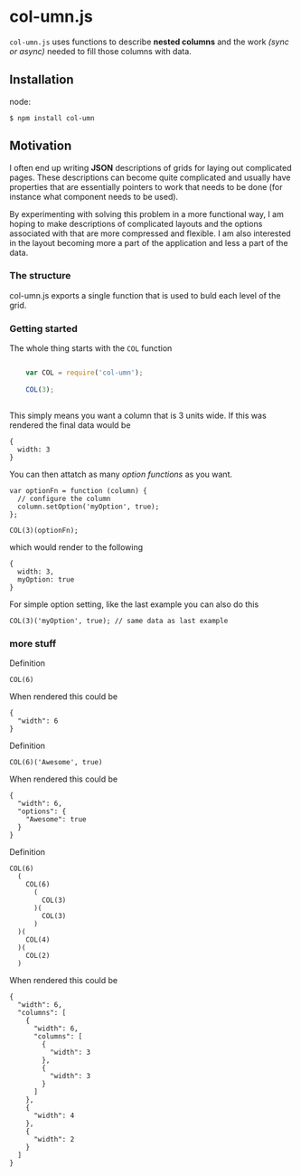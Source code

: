 col-umn.js
==========

``col-umn.js`` uses functions to describe __nested columns__ and the work _(sync or async)_ needed to fill those columns with data.

## Installation

node:

```
$ npm install col-umn
```

## Motivation

I often end up writing __JSON__ descriptions of grids for laying out complicated pages. These descriptions can become quite complicated and usually have properties that are essentially pointers to work that needs to be done (for instance what component needs to be used).

By experimenting with solving this problem in a more functional way, I am hoping to make descriptions of complicated layouts and the options associated with that are more compressed and flexible. I am also interested in the layout becoming more a part of the application and less a part of the data.


### The structure

col-umn.js exports a single function that is used to buld each level of the grid. 

### Getting started

The whole thing starts with the ``COL`` function

```js

    var COL = require('col-umn');
    
    COL(3);
    
```
    
This simply means you want a column that is 3 units wide. If this was rendered the final data would be

    {
      width: 3
    }

You can then attatch as many _option functions_ as you want.

    var optionFn = function (column) {
      // configure the column
      column.setOption('myOption', true);
    };
    
    COL(3)(optionFn);
    
which would render to the following

    {
      width: 3,
      myOption: true
    }
    
For simple option setting, like the last example you can also do this

    COL(3)('myOption', true); // same data as last example

### more stuff

Definition

    COL(6)

When rendered this could be

    {
      "width": 6
    }

Definition

    COL(6)('Awesome', true)

When rendered this could be

    {
      "width": 6,
      "options": {
        "Awesome": true
      }
    }

Definition

    COL(6)
      (
        COL(6)
          (
            COL(3)
          )(
            COL(3)
          )
      )(
        COL(4)
      )(
        COL(2)
      )

When rendered this could be

    {
      "width": 6,
      "columns": [
        {
          "width": 6,
          "columns": [
            {
              "width": 3
            },
            {
              "width": 3
            }
          ]
        },
        {
          "width": 4
        },
        {
          "width": 2
        }
      ]
    }





    




